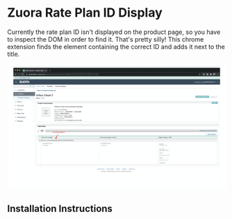 # Zuora Rate Plan ID Display

Currently the rate plan ID isn't displayed on the product page, so you have to inspect the DOM in order to find it. That's pretty silly! This chrome extension finds the element containing the correct ID and adds it next to the title.

![screenshot.png](zuora-with-plan-id.png)

## Installation Instructions